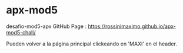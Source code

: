 # apx-mod5
desafio-mod5-apx
GitHub Page : https://rossinimaximo.github.io/apx-mod5-chall/

Pueden volver a la página principal clickeando en 
'MAXI' en el header.
